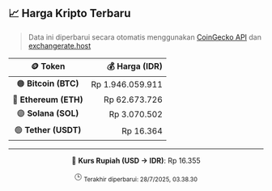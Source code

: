 

<!-- HARGA_KRIPTO -->
## 📈 Harga Kripto Terbaru

> Data ini diperbarui secara otomatis menggunakan [CoinGecko API](https://www.coingecko.com/) dan [exchangerate.host](https://exchangerate.host/)

<div align="center">

| 🪙 Token | 💰 Harga (IDR) |
|:------:|---------------:|
| 🟠 **Bitcoin (BTC)**   | Rp 1.946.059.911 |
| 🔵 **Ethereum (ETH)**  | Rp 62.673.726 |
| 🟣 **Solana (SOL)**    | Rp 3.070.502 |
| 🟢 **Tether (USDT)**   | Rp 16.364 |

---

💱 **Kurs Rupiah (USD → IDR)**: Rp 16.355

🕒 <sub>Terakhir diperbarui: 28/7/2025, 03.38.30</sub>

</div>
<!-- /HARGA_KRIPTO -->